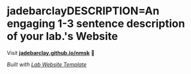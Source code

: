 
# jadebarclayDESCRIPTION=An engaging 1-3 sentence description of your lab.'s Website

Visit **[jadebarclay.github.io/nmsk](https://jadebarclay.github.io/nmsk)** 🚀

_Built with [Lab Website Template](https://greene-lab.gitbook.io/lab-website-template-docs)_
